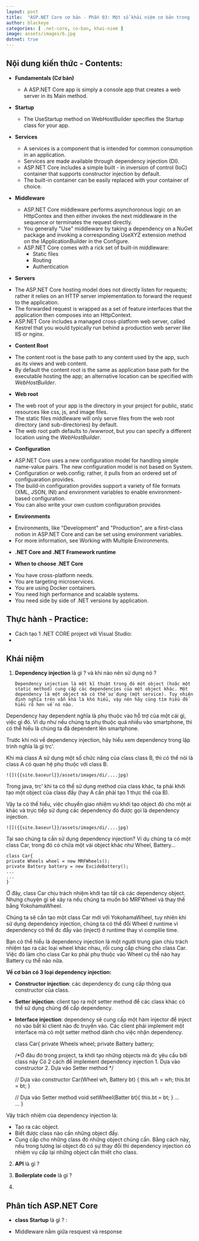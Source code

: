 ```yaml
---
layout: post
title:  "ASP.NET Core cơ bản - Phần 03: Một số khải niệm cơ bản trong .NET CORE"
author: blackeye
categories: [ .net-core, co-ban, khai-niem ]
image: assets/images/6.jpg
dotnet: true
---
```


## Nội dung kiến thức - Contents:
- **Fundamentals (Cơ bản)**
    + A ASP.NET Core app is simply a console app that creates a web server in its Main method.

- **Startup**
    + The UseStartup method on WebHostBuilder specifies the Startup class for your app.

- **Services**
    + A services is a component that is intended for common consumption in an application.
    + Services are made available through dependency injection (DI).
    + ASP.NET Core includes a simple built - in inversion of control (IoC) container that supports constructor injection by default.
    + The built-in container can be easily replaced with your container of choice.

- **Middleware**
    + ASP.NET Core middleware performs asynchoronous logic on an HttpContex and then either invokes the next middleware in the sequence or terminates the request directly.
    + You generally "Use" middleware by taking a dependency on a NuGet package and invoking a corresponding UseXYZ extension method on the IApplicationBuilder in the Configure.
    + ASP.NET Core comes with a rick set of built-in middleware:
        * Static files
        * Routing
        * Authentication

- **Servers**
* The ASP.NET Core hosting model does not directly listen for requests; rather it relies on an HTTP server implementation to forward the request to the application.
* The forwarded request is wrapped as a set of feature interfaces that the application then composes into an HttpContext.
* ASP.NET Core includes a managed cross-platform web server, called Kestrel that you would typically run behind a production web server like IIS or nginx.

- **Content Root**
* The content root is the base path to any content used by the app, such as its views and web content.
* By default the content root is the same as application base path for the executable hosting the app; an alternative location can be specified with _WebHostBuilder_.

- **Web root**
* The web root of your app is the directory in your project for public, static resources like css, js, and image files.
* The static files middleware will only serve files from the web root directory (and sub-directories) by default.
* The web root path defaults to _/wwwroot_, but you can specify a different location using the _WebHostBuilder_.

- **Configuration**
* ASP.NET Core uses a new configuration model for handling simple name-value pairs. The new configuration model is not based on System.
* Configuration or web.config; rather, it pulls from an ordered set of configuaration provides.
* The build-in configuration provides support a variety of file formats (XML, JSON, INI) and environment variables to enable environment-based configuration.
* You can also write your own custom configuration provides

- **Environments**
* Environments, like "Development" and "Production", are a first-class notion in ASP.NET Core and can be set using environment variables.
* For more information, see Working with Multiple Environments.

- **.NET Core and .NET Framework runtime**

- **When to choose .NET Core**
* You have cross-platform needs.
* You are targeting microservices.
* You are using Docker containers.
* You need high performance and scalable systems.
* You need side by side of .NET versions by application.

## Thực hành - Practice:
- Cách tạo 1 .NET CORE project với Visual Studio:
- 


## Khái niệm
1. **Dependency injection** là gì ? và khi nào nên sử dụng nó ?

    `Dependency injection là một kĩ thuật trong đó một object (hoặc một static method) cung cấp các dependencies của một object khác. Một dependency là một object mà có thể sử dụng (một service). Tuy nhiên định nghĩa trên vẫn khá là khó hiểu, vậy nên hãy cùng tìm hiểu để hiểu rõ hơn về nó nào.`

Dependency hay dependent nghĩa là phụ thuộc vào hỗ trợ của một cái gì, việc gì đó. Ví dụ như nếu chúng ta phụ thuộc quá nhiều vào smartphone, thì có thể hiểu là chúng ta đã dependent lên smartphone.

Trước khi nói về dependency injection, hãy hiểu xem dependency trong lập trình nghĩa là gì trc'.

Khi mà class A sử dụng một số chức năng của class class B, thì có thể nói là class A có quan hệ phụ thuộc với class B.

    ![]({{site.baseurl}}/assets/images/di/....jpg)

Trong java, trc' khi ta có thể sử dụng method của class khác, ta phải khởi tạo một object của class đấy (hay A cần phải tạo 1 thực thể của B).

Vậy ta có thể hiểu, việc chuyển giao nhiệm vụ khởi tạo object đó cho một ai khác và trực tiếp sử dụng các dependency đó được gọi là dependency injection. 

    ![]({{site.baseurl}}/assets/images/di/....jpg)

Tại sao chúng ta cần sử dụng dependency injection?
Ví dụ chúng ta có một class Car, trong đó có chứa một vài object khác như Wheel, Battery...

    class Car{
    private Wheels wheel = new MRFWheels();
    private Battery battery = new ExcideBattery();
    ...
    ...
    }

Ở đây, class Car chịu trách nhiệm khởi tạo tất cả các dependency object. Nhưng chuyện gì sẽ xảy ra nếu chúng ta muốn bỏ MRFWheel và thay thế bằng YokohamaWheel.

Chúng ta sẽ cần tạo một class Car mới với YokohamaWheel, tuy nhiên khi sử dụng dependency injection, chúng ta có thể đổi Wheel ở runtime vì dependency có thể đc đẩy vào (inject) ở runtime thay vì complile time.

Bạn có thể hiểu là dependency injection là một người trung gian chịu trách nhiệm tạo ra các loại wheel khác nhau, rồi cung cấp chúng cho class Car. Việc đó làm cho class Car ko phải phụ thuộc vào Wheel cụ thể nào hay Battery cụ thể nào nữa.

**Về cơ bản có 3 loại dependency injection:**
* **Constructor injection**: các dependency đc cung cấp thông qua constructor của class.
* **Setter injection**: client tạo ra một setter method để các class khác có thể sử dụng chúng để cấp dependency.
* **Interface injection**: dependency sẽ cung cấp một hàm injector để inject nó vào bất kì client nào đc truyền vào. Các client phải implement một interface mà có một setter method dành cho việc nhận dependency.

    class Car{
    private Wheels wheel;
    private Battery battery;
    
    /*Ở đâu đó trong project, ta khởi tạo những objects mà đc yêu cầu bởi class này
        Có 2 cách để implement dependency injection
        1. Dựa vào constructor
        2. Dựa vào Setter method
    */
    
    // Dựa vào constructor
    Car(Wheel wh, Battery bt) {
        this.wh = wh;
        this.bt = bt;
    }
    
    // Dựa vào Setter method
    void setWheel(Batter bt){
        this.bt = bt;
    }
    ...  
    ...
    }

Vậy trách nhiệm của dependency injection là:
- Tạo ra các object.
- Biết được class nào cần những object đấy.
- Cung cấp cho những class đó những object chúng cần.
Bằng cách này, nếu trong tương lai object đó có sự thay đổi thì dependency injection có nhiệm vụ cấp lại những object cần thiết cho class.

2. **API** là gì ?

3. **Boilerplate code** là gì ?

4. 

## Phân tích ASP.NET Core
- **class Startup** là gì ? : 

- Middleware nằm giữa resquest và response